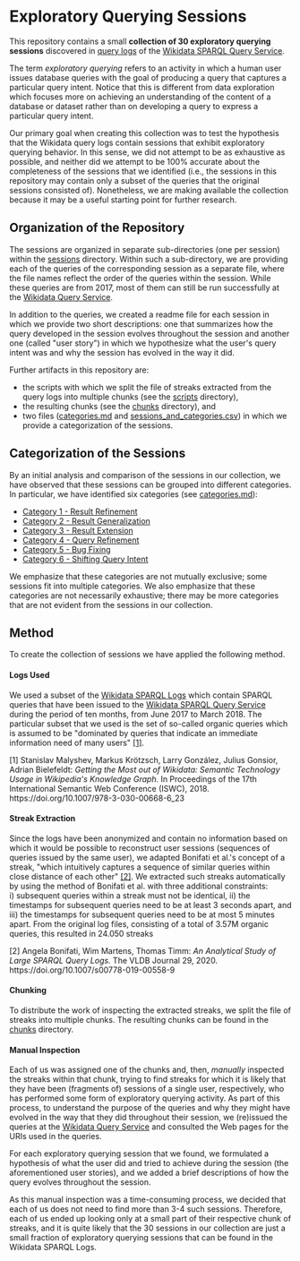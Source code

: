 # Exploratory Querying Sessions
This repository contains a small **collection of 30 exploratory querying sessions** discovered in [query logs](https://iccl.inf.tu-dresden.de/web/Wikidata_SPARQL_Logs/en) of the [Wikidata SPARQL Query Service](https://query.wikidata.org/).

The term _exploratory querying_ refers to an activity in which a human user issues database queries with the goal of producing a query that captures a particular query intent. Notice that this is different from data exploration which focuses more on achieving an understanding of the content of a database or dataset rather than on developing a query to express a particular query intent.

Our primary goal when creating this collection was to test the hypothesis that the Wikidata query logs contain sessions that exhibit exploratory querying behavior. In this sense, we did not attempt to be as exhaustive as possible, and neither did we attempt to be 100% accurate about the completeness of the sessions that we identified (i.e., the sessions in this repository may contain only a subset of the queries that the original sessions consisted of). Nonetheless, we are making available the collection because it may be a useful starting point for further research.

## Organization of the Repository
The sessions are organized in separate sub-directories (one per session) within the [sessions](https://github.com/hartig/ExploratoryQueryingSessions/tree/main/sessions) directory. Within such a sub-directory, we are providing each of the queries of the corresponding session as a separate file, where the file names reflect the order of the queries within the session. While these queries are from 2017, most of them can still be run successfully at the [Wikidata Query Service](https://query.wikidata.org/).

In addition to the queries, we created a readme file for each session in which we provide two short descriptions: one that summarizes how the query developed in the session evolves throughout the session and another one (called "user story") in which we hypothesize what the user's query intent was and why the session has evolved in the way it did.

Further artifacts in this repository are:
* the scripts with which we split the file of streaks extracted from the query logs into multiple chunks (see the [scripts](https://github.com/hartig/ExploratoryQueryingSessions/tree/main/scripts) directory),
* the resulting chunks (see the [chunks](https://github.com/hartig/ExploratoryQueryingSessions/tree/main/chunks) directory), and
* two files ([categories.md](https://github.com/hartig/ExploratoryQueryingSessions/tree/main/categories.md) and [sessions_and_categories.csv](https://github.com/hartig/ExploratoryQueryingSessions/tree/main/sessions_and_categories.csv)) in which we provide a categorization of the sessions.

## Categorization of the Sessions
By an initial analysis and comparison of the sessions in our collection, we have observed that these sessions can be grouped into different categories. In particular, we have identified six categories (see [categories.md](https://github.com/hartig/ExploratoryQueryingSessions/tree/main/categories.md)):
* [Category 1 - Result Refinement](https://github.com/hartig/ExploratoryQueryingSessions/blob/main/categories.md#category-1---result-refinement)
* [Category 2 - Result Generalization](https://github.com/hartig/ExploratoryQueryingSessions/blob/main/categories.md#category-2---result-generalization)
* [Category 3 - Result Extension](https://github.com/hartig/ExploratoryQueryingSessions/blob/main/categories.md#category-3---result-extension)
* [Category 4 - Query Refinement](https://github.com/hartig/ExploratoryQueryingSessions/blob/main/categories.md#category-4---query-refinement)
* [Category 5 - Bug Fixing](https://github.com/hartig/ExploratoryQueryingSessions/blob/main/categories.md#category-5---bug-fixing)
* [Category 6 - Shifting Query Intent](https://github.com/hartig/ExploratoryQueryingSessions/blob/main/categories.md#category-6---shifting-query-intent)

We emphasize that these categories are not mutually exclusive; some sessions fit into multiple categories. We also emphasize that these categories are not necessarily exhaustive; there may be more categories that are not evident from the sessions in our collection.

## Method
To create the collection of sessions we have applied the following method.

#### Logs Used
We used a subset of the [Wikidata SPARQL Logs](https://iccl.inf.tu-dresden.de/web/Wikidata_SPARQL_Logs/en) which contain SPARQL queries that have been issued to the [Wikidata SPARQL Query Service](https://query.wikidata.org/) during the period of ten months, from June 2017 to March 2018. The particular subset that we used is the set of so-called organic queries which is assumed to be "dominated by queries that indicate an immediate information need of many users" [[1]](#Ref1).

<div id="Ref1">[1] Stanislav Malyshev, Markus Krötzsch, Larry González, Julius Gonsior, Adrian Bielefeldt: <em>Getting the Most out of Wikidata: Semantic Technology Usage in Wikipedia's Knowledge Graph.</em> In Proceedings of the 17th International Semantic Web Conference (ISWC), 2018. https://doi.org/10.1007/978-3-030-00668-6_23</div>

#### Streak Extraction
Since the logs have been anonymized and contain no information based on which it would be possible to reconstruct user sessions (sequences of queries issued by the same user), we adapted Bonifati et al.'s concept of a  streak, "which intuitively captures a sequence of similar queries within close distance of each other" [[2]](#Ref2). We extracted such streaks automatically by using the method of Bonifati et al. with three additional constraints: i)&nbsp;subsequent queries within a streak must not be identical, ii)&nbsp;the timestamps for subsequent queries need to be at least 3 seconds apart, and iii)&nbsp;the timestamps for subsequent queries need to be at most 5 minutes apart. From the original log files, consisting of a total of 3.57M organic queries, this resulted in 24.050 streaks

<div id="Ref2">[2] Angela Bonifati, Wim Martens, Thomas Timm: <em>An Analytical Study of Large SPARQL Query Logs.</em> The VLDB Journal 29, 2020. https://doi.org/10.1007/s00778-019-00558-9</div>

#### Chunking
To distribute the work of inspecting the extracted streaks, we split the file of streaks into multiple chunks. The resulting chunks can be found in the [chunks](https://github.com/hartig/ExploratoryQueryingSessions/tree/main/chunks) directory.

#### Manual Inspection
Each of us was assigned one of the chunks and, then, _manually_ inspected the streaks within that chunk, trying to find streaks for which it is likely that they have been (fragments of) sessions of a single user, respectively, who has performed some form of exploratory querying activity. As part of this process, to understand the purpose of the queries and why they might have evolved in the way that they did throughout their session, we (re)issued the queries at the [Wikidata Query Service](https://query.wikidata.org/) and consulted the Web pages for the URIs used in the queries.

For each exploratory querying session that we found, we formulated a hypothesis of what the user did and tried to achieve during the session (the aforementioned user stories), and we added a brief descriptions of how the query evolves throughout the session.

As this manual inspection was a time-consuming process, we decided that each of us does not need to find more than 3-4 such sessions. Therefore, each of us ended up looking only at a small part of their respective chunk of streaks, and it is quite likely that the 30 sessions in our collection are just a small fraction of exploratory querying sessions that can be found in the Wikidata SPARQL Logs.
